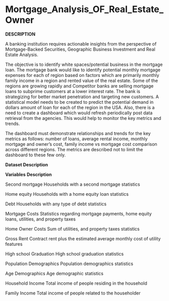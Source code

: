 # Mortgage_Analysis_OF_Real_Estate_Owner

**DESCRIPTION**

A banking institution requires actionable insights from the perspective of Mortgage-Backed Securities, Geographic Business Investment and Real Estate Analysis. 

The objective is to identify white spaces/potential business in the mortgage loan. The mortgage bank would like to identify potential monthly mortgage expenses for each of region based on factors which are primarily monthly family income in a region and rented value of the real estate. Some of the regions are growing rapidly and Competitor banks are selling mortgage loans to subprime customers at a lower interest rate. The bank is strategizing for better market penetration and targeting new customers. A statistical model needs to be created to predict the potential demand in dollars amount of loan for each of the region in the USA. Also, there is a need to create a dashboard which would refresh periodically post data retrieval from the agencies. This would help to monitor the key metrics and trends.

The dashboard must demonstrate relationships and trends for the key metrics as follows:  number of loans, average rental income, monthly mortgage and owner’s cost, family income vs mortgage cost comparison across different regions. The metrics are described not to limit the dashboard to these few only. 

**Dataset Description**


**Variables**                                                   **Description**

Second mortgage                                      Households with a second mortgage statistics

Home equity                                          Households with a home equity loan statistics

Debt                                                 Households with any type of debt statistics

Mortgage Costs                                       Statistics regarding mortgage payments, home equity loans, utilities, and property taxes

Home Owner Costs                                     Sum of utilities, and property taxes statistics

Gross Rent                                           Contract rent plus the estimated average monthly cost of utility features

High school Graduation                               High school graduation statistics

Population Demographics                              Population demographics statistics

Age Demographics                                     Age demographic statistics

Household Income                                     Total income of people residing in the household


Family Income             Total income of people related to the householder



